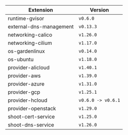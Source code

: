 | Extension      |  Version | 
| ----------- | ----------- |
|runtime-gvisor|```v0.6.0```|
|external-dns-management|```v0.13.3```|
|networking-calico|```v1.26.0```|
|networking-cilium|```v1.17.0```|
|os-gardenlinux|```v0.14.0```|
|os-ubuntu|```v1.18.0```|
|provider-alicloud|```v1.40.1```|
|provider-aws|```v1.39.0```|
|provider-azure|```v1.31.0```|
|provider-gcp|```v1.25.1```|
|provider-hcloud|```v0.6.0 -> v0.6.1```|
|provider-openstack|```v1.29.0```|
|shoot-cert-service|```v1.25.0```|
|shoot-dns-service|```v1.26.0```|
